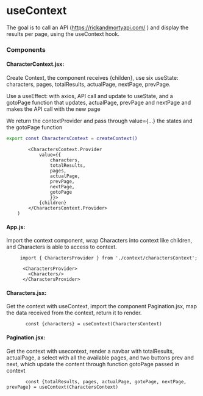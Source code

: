 # useContext

The goal is to call an API (https://rickandmortyapi.com/ ) and display the results per page, using the useContext hook.

### Components

#### CharacterContext.jsx: 
Create Context, the component receives {childen},
use six useState: characters, pages, totalResults, actualPage, nextPage, prevPage.

Use a useEffect: with axios, API call and update to useState, and a gotoPage function that updates, actualPage, prevPage and nextPage and makes the API call with the new page


We return the contextProvider and pass through value={...} the states and the gotoPage function

```bash
export const CharactersContext = createContext()
```



```    return (
        <CharactersContext.Provider 
            value={{
                characters,
                totalResults,
                pages,
                actualPage,
                prevPage,
                nextPage,
                gotoPage
                }}>
            {children}
        </CharactersContext.Provider>
    )

```

#### App.js: 
Import the context component,
wrap Characters into context like children, and Characters is able to access to context.

```    
     import { CharactersProvider } from './context/charactersContext'; 
```

```    
      <CharactersProvider>
        <Characters/>
      </CharactersProvider>   
```

      


#### Characters.jsx: 
Get the context with useContext,
import the component Pagination.jsx,
map the data received from the context, return it to render.

```    
       const {characters} = useContext(CharactersContext)    
```
#### Pagination.jsx: 
Get the context with usecontext,
render a navbar with totalResults, actualPage, a select with all the available pages, and two buttons prev and next, which update the content through function gotoPage passed in context

```    
       const {totalResults, pages, actualPage, gotoPage, nextPage, prevPage} = useContext(CharactersContext)    
```
